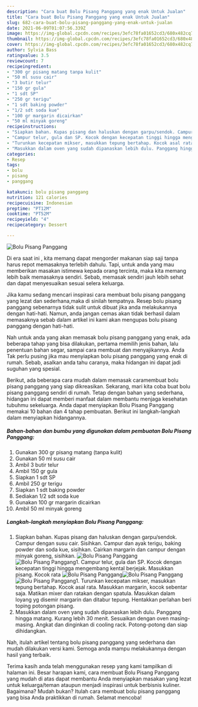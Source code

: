 ```yaml
---
description: "Cara buat Bolu Pisang Panggang yang enak Untuk Jualan"
title: "Cara buat Bolu Pisang Panggang yang enak Untuk Jualan"
slug: 682-cara-buat-bolu-pisang-panggang-yang-enak-untuk-jualan
date: 2021-06-09T01:07:56.339Z
image: https://img-global.cpcdn.com/recipes/3efc78fa01652cd3/680x482cq70/bolu-pisang-panggang-foto-resep-utama.jpg
thumbnail: https://img-global.cpcdn.com/recipes/3efc78fa01652cd3/680x482cq70/bolu-pisang-panggang-foto-resep-utama.jpg
cover: https://img-global.cpcdn.com/recipes/3efc78fa01652cd3/680x482cq70/bolu-pisang-panggang-foto-resep-utama.jpg
author: Sylvia Bass
ratingvalue: 3.5
reviewcount: 7
recipeingredient:
- "300 gr pisang matang tanpa kulit"
- "50 ml susu cair"
- "3 butir telur"
- "150 gr gula"
- "1 sdt SP"
- "250 gr terigu"
- "1 sdt baking powder"
- "1/2 sdt soda kue"
- "100 gr margarin dicairkan"
- "50 ml minyak goreng"
recipeinstructions:
- "Siapkan bahan. Kupas pisang dan haluskan dengan garpu/sendok. Campur dengan susu cair. Sisihkan. Campur dan ayak terigu, baking powder dan soda kue, sisihkan. Cairkan margarin dan campur dengan minyak goreng, sisihkan."
- "Campur telur, gula dan SP. Kocok dengan kecepatan tinggi hingga mengembang kental berjejak. Masukkan pisang. Kocok rata"
- "Turunkan kecepatan mikser, masukkan tepung bertahap. Kocok asal rata. Masukkan margarin, kocok sebentar saja. Matikan mixer dan ratakan dengan spatula. Masukkan dalam loyang yg disemir margarin dan ditabur tepung. Hentakkan perlahan beri toping potongan pisang."
- "Masukkan dalam oven yang sudah dipanaskan lebih dulu. Panggang hingga matang. Kurang lebih 30 menit. Sesuaikan dengan oven masing-masing. Angkat dan dinginkan di cooling rack. Potong-potong dan siap dihidangkan."
categories:
- Resep
tags:
- bolu
- pisang
- panggang

katakunci: bolu pisang panggang 
nutrition: 121 calories
recipecuisine: Indonesian
preptime: "PT12M"
cooktime: "PT52M"
recipeyield: "4"
recipecategory: Dessert

---
```



![Bolu Pisang Panggang](https://img-global.cpcdn.com/recipes/3efc78fa01652cd3/680x482cq70/bolu-pisang-panggang-foto-resep-utama.jpg)

Di era  saat ini , kita memang dapat mengorder makanan siap saji tanpa harus repot memasaknya terlebih dahulu. Tapi, untuk anda yang mau memberikan masakan istimewa kepada orang tercinta, maka kita memang lebih baik memasaknya sendiri. Sebab, memasak sendiri jauh lebih sehat dan dapat menyesuaikan sesuai selera keluarga.

Jika kamu sedang mencari inspirasi cara membuat bolu pisang panggang yang lezat dan sederhana,maka di sinilah tempatnya. Resep bolu pisang panggang  sebenarnya tidak sulit untuk dibuat jika anda melakukannya dengan hati-hati. Namun, anda jangan cemas akan tidak berhasil dalam memasaknya 
sebab dalam artikel ini kami akan mengupas bolu pisang panggang dengan hati-hati.  



Nah untuk anda yang akan memasak bolu pisang panggang yang enak, ada beberapa tahap yang bisa dilakukan, pertama memilih jenis bahan, lalu penentuan bahan segar, sampai cara membuat dan menyajikannya. Anda Tak perlu pusing jika mau menyiapkan bolu pisang panggang yang enak di rumah. Sebab, asalkan anda  tahu caranya, maka hidangan ini dapat jadi suguhan yang spesial.

Berikut, ada beberapa cara mudah dalam memasak caramembuat bolu pisang panggang yang siap dikreasikan. Sekarang, mari kita coba buat bolu pisang panggang sendiri di rumah. Tetap dengan bahan yang sederhana, hidangan ini dapat memberi manfaat dalam membantu menjaga kesehatan tubuhmu sekeluarga. Anda dapat menyiapkan Bolu Pisang Panggang memakai 10 bahan dan 4 tahap pembuatan. Berikut ini langkah-langkah dalam menyiapkan hidangannya.

<!--inarticleads1-->

##### Bahan-bahan dan bumbu yang digunakan dalam pembuatan Bolu Pisang Panggang:

1. Gunakan 300 gr pisang matang (tanpa kulit)
1. Gunakan 50 ml susu cair
1. Ambil 3 butir telur
1. Ambil 150 gr gula
1. Siapkan 1 sdt SP
1. Ambil 250 gr terigu
1. Siapkan 1 sdt baking powder
1. Sediakan 1/2 sdt soda kue
1. Gunakan 100 gr margarin dicairkan
1. Ambil 50 ml minyak goreng




<!--inarticleads2-->

##### Langkah-langkah menyiapkan Bolu Pisang Panggang:

1. Siapkan bahan. Kupas pisang dan haluskan dengan garpu/sendok. Campur dengan susu cair. Sisihkan. Campur dan ayak terigu, baking powder dan soda kue, sisihkan. Cairkan margarin dan campur dengan minyak goreng, sisihkan.
<img src="https://img-global.cpcdn.com/steps/2cc96f1f4d18d4ed/160x128cq70/bolu-pisang-panggang-langkah-memasak-1-foto.jpg" alt="Bolu Pisang Panggang"><img src="https://img-global.cpcdn.com/steps/d9223b275167618d/160x128cq70/bolu-pisang-panggang-langkah-memasak-1-foto.jpg" alt="Bolu Pisang Panggang">1. Campur telur, gula dan SP. Kocok dengan kecepatan tinggi hingga mengembang kental berjejak. Masukkan pisang. Kocok rata
<img src="https://img-global.cpcdn.com/steps/d2926b715ed3e015/160x128cq70/bolu-pisang-panggang-langkah-memasak-2-foto.jpg" alt="Bolu Pisang Panggang"><img src="https://img-global.cpcdn.com/steps/250c9cf2500a1906/160x128cq70/bolu-pisang-panggang-langkah-memasak-2-foto.jpg" alt="Bolu Pisang Panggang"><img src="https://img-global.cpcdn.com/steps/b0c9835764e68c11/160x128cq70/bolu-pisang-panggang-langkah-memasak-2-foto.jpg" alt="Bolu Pisang Panggang">1. Turunkan kecepatan mikser, masukkan tepung bertahap. Kocok asal rata. Masukkan margarin, kocok sebentar saja. Matikan mixer dan ratakan dengan spatula. Masukkan dalam loyang yg disemir margarin dan ditabur tepung. Hentakkan perlahan beri toping potongan pisang.
1. Masukkan dalam oven yang sudah dipanaskan lebih dulu. Panggang hingga matang. Kurang lebih 30 menit. Sesuaikan dengan oven masing-masing. Angkat dan dinginkan di cooling rack. Potong-potong dan siap dihidangkan.




Nah, itulah artikel tentang  bolu pisang panggang  yang sederhana dan mudah dilakukan versi kami. Semoga anda mampu melakukannya dengan hasil yang terbaik. 

Terima kasih anda telah menggunakan resep yang kami tampilkan di halaman ini. Besar harapan kami, cara membuat  Bolu Pisang Panggang yang mudah di atas dapat membantu Anda menyiapkan masakan yang lezat untuk keluarga/teman ataupun menjadi inspirasi untuk berbisnis kuliner. Bagaimana? Mudah bukan? Itulah cara membuat bolu pisang panggang yang bisa Anda praktikkan di rumah. Selamat mencoba!

